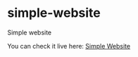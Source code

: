 # simple-website
Simple website

You can check it live here: [Simple Website](https://kanakkhandelwal25.github.io/simple-website/)

